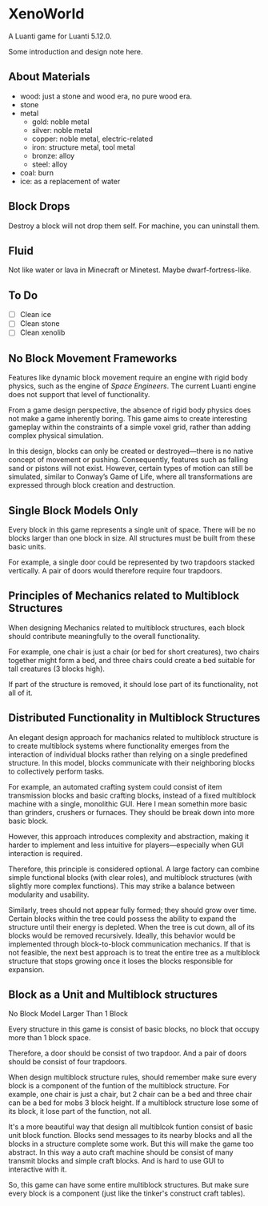 # XenoWorld

A Luanti game for Luanti 5.12.0.

Some introduction and design note here.

## About Materials

- wood: just a stone and wood era, no pure wood era.
- stone
- metal
  - gold: noble metal
  - silver: noble metal
  - copper: noble metal, electric-related
  - iron: structure metal, tool metal
  - bronze: alloy
  - steel: alloy
- coal: burn
- ice: as a replacement of water

## Block Drops

Destroy a block will not drop them self. For machine, you can uninstall them.

## Fluid

Not like water or lava in Minecraft or Minetest. Maybe dwarf-fortress-like.

## To Do

- [ ] Clean ice
- [ ] Clean stone
- [ ] Clean xenolib

## No Block Movement Frameworks

Features like dynamic block movement require an engine with rigid body physics, such as the engine of *Space Engineers*. The current Luanti engine does not support that level of functionality.

From a game design perspective, the absence of rigid body physics does not make a game inherently boring. This game aims to create interesting gameplay within the constraints of a simple voxel grid, rather than adding complex physical simulation.

In this design, blocks can only be created or destroyed—there is no native concept of movement or pushing. Consequently, features such as falling sand or pistons will not exist. However, certain types of motion can still be simulated, similar to Conway’s Game of Life, where all transformations are expressed through block creation and destruction.

## Single Block Models Only

Every block in this game represents a single unit of space. There will be no blocks larger than one block in size. All structures must be built from these basic units.

For example, a single door could be represented by two trapdoors stacked vertically. A pair of doors would therefore require four trapdoors.

## Principles of Mechanics related to Multiblock Structures

When designing Mechanics related  to multiblock structures, each block should contribute meaningfully to the overall functionality. 

For example, one chair is just a chair (or bed for short creatures), two chairs together might form a bed, and three chairs could create a bed suitable for tall creatures (3 blocks high).

If part of the structure is removed, it should lose part of its functionality, not all of it.

## Distributed Functionality in Multiblock Structures

An elegant design approach for machanics related to multiblock structure is to create multiblock systems where functionality emerges from the interaction of individual blocks rather than relying on a single predefined structure. In this model, blocks communicate with their neighboring blocks to collectively perform tasks.

For example, an automated crafting system could consist of item transmission blocks and basic crafting blocks, instead of a fixed multiblock machine with a single, monolithic GUI. Here I mean somethin more basic than grinders, crushers or furnaces. They should be break down into more basic block.

However, this approach introduces complexity and abstraction, making it harder to implement and less intuitive for players—especially when GUI interaction is required.

Therefore, this principle is considered optional. A large factory can combine simple functional blocks (with clear roles), and multiblock structures (with slightly more complex functions). This may strike a balance between modularity and usability.

Similarly, trees should not appear fully formed; they should grow over time. Certain blocks within the tree could possess the ability to expand the structure until their energy is depleted. When the tree is cut down, all of its blocks would be removed recursively. Ideally, this behavior would be implemented through block-to-block communication mechanics. If that is not feasible, the next best approach is to treat the entire tree as a multiblock structure that stops growing once it loses the blocks responsible for expansion.

## Block as a Unit and Multiblock structures

No Block Model Larger Than 1 Block

Every structure in this game is consist of basic blocks, no block that occupy more than 1 block space.

Therefore, a door should be consist of two trapdoor. And a pair of doors should be consist of four trapdoors.

When design multiblock structure rules, should remember make sure every block is a component of the funtion of the multiblock structure. For example, one chair is just a chair, but 2 chair can be a bed and three chair can be a bed for mobs 3 block height. If a multiblock structure lose some of its block, it lose part of the function, not all.

It's a more beautiful way that design all multiblcok funtion consist of basic unit block function. Blocks send messages to its nearby blocks and all the blocks in a structure complete some work. But this will make the game too abstract.  In this way a auto craft machine should be consist of many transmit blocks and simple craft blocks. And is hard to use GUI to interactive with it.

So, this game can have some entire multiblock structures. But make sure every block is a component (just like the tinker's construct craft tables).

## 
